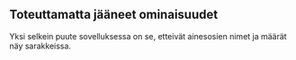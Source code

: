 ## Toteuttamatta jääneet ominaisuudet

Yksi selkein puute sovelluksessa on se, etteivät ainesosien nimet ja määrät näy sarakkeissa. 